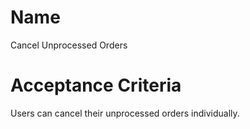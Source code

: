 # Name
Cancel Unprocessed Orders  

# Acceptance Criteria
Users can cancel their unprocessed orders individually.  
